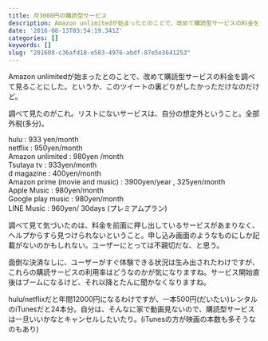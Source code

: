 ```yaml
---
title: 月3000円の購読型サービス
description: Amazon unlimitedが始まったとのことで、改めて購読型サービスの料金を調べて見ることにした。というか、このツイートの裏どりがしたかっただけなのだけど。
date: '2016-08-13T03:54:19.341Z'
categories: []
keywords: []
slug: "201608-c36afd18-e503-4976-abdf-87e5e3641253"
---
```

Amazon unlimitedが始まったとのことで、改めて購読型サービスの料金を調べて見ることにした。というか、このツイートの裏どりがしたかっただけなのだけど。

調べて見たのがこれ。リストにないサービスは、自分の想定外ということ。全部外税(多分)。

hulu : 933 yen/month  
netflix : 950yen/month  
Amazon unlimited : 980yen /month  
Tsutaya tv : 933yen/month  
d magazine : 400yen/month  
Amazon prime (movie and music) : 3900yen/year , 325yen/month  
Apple Music : 980yen/month  
Google play music : 980yen/month  
LINE Music : 960yen/ 30days (プレミアムプラン)

調べて見て気づいたのは、料金を前面に押し出しているサービスがあまりなく、ヘルプからすら見つけられないということ。申し込み画面のようなものにしか記載がないのかもしれない。ユーザーにとっては不親切だな、と思う。

面倒な決済なしに、ユーザーがすぐ体験できる状況は生み出されたわけですが、これらの購読サービスの利用率はどうなのかが気になりますね。サービス開始直後はブームになるけど、それ以降とたんに聞かなくなりますね。

hulu/netflixだと年間12000円になるわけですが、一本500円(だいたい)レンタルのiTunesだと24本分。自分は、そんなに家で動画見ないので、購読型サービスは一旦いいかなとキャンセルしたいたり。(iTunesの方が映画の本数も多そうなのもあり)